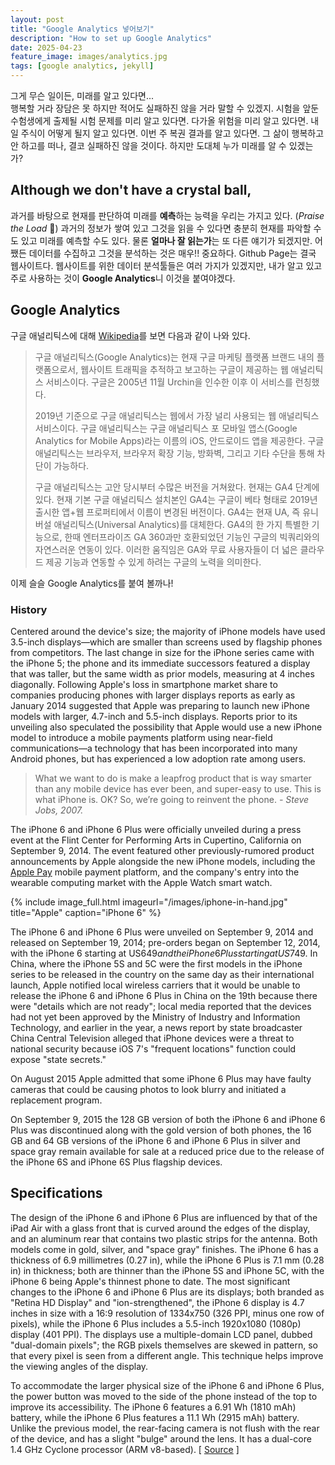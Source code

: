 ```yaml
---
layout: post
title: "Google Analytics 넣어보기"
description: "How to set up Google Analytics"
date: 2025-04-23
feature_image: images/analytics.jpg
tags: [google analytics, jekyll]
---
```


그게 무슨 일이든, 미래를 알고 있다면...<br />
행복할 거라 장담은 못 하지만 적어도 실패하진 않을 거라 말할 수 있겠지. 시험을 앞둔 수험생에게 출제될 시험 문제를 미리 알고 있다면. 다가올 위험을 미리 알고 있다면. 내일 주식이 어떻게 될지 알고 있다면. 이번 주 복권 결과를 알고 있다면. 그 삶이 행복하고 안 하고를 떠나, 결코 실패하진 않을 것이다. 하지만 도대체 누가 미래를 알 수 있겠는가?

## Although we don't have a crystal ball,
과거를 바탕으로 현재를 판단하여 미래를 **예측**하는 능력을 우리는 가지고 있다. (*Praise the Load* 🎉) 과거의 정보가 쌓여 있고 그것을 읽을 수 있다면 충분히 현재를 파악할 수도 있고 미래를 예측할 수도 있다. 물론 **얼마나 잘 읽는가**는 또 다른 얘기가 되겠지만. 어쨌든 데이터를 수집하고 그것을 분석하는 것은 매우!! 중요하다. Github Page는 결국 웹사이트다. 웹사이트를 위한 데이터 분석툴들은 여러 가지가 있겠지만, 내가 알고 있고 주로 사용하는 것이 **Google Analytics**니 이것을 붙여야겠다. 

<!--more-->

## Google Analytics
구글 애널리틱스에 대해 [Wikipedia](https://ko.wikipedia.org/wiki/구글_애널리틱스 "위키피디아에서 구글 애널리틱스에 대한 설명")를 보면 다음과 같이 나와 있다.

> 구글 애널리틱스(Google Analytics)는 현재 구글 마케팅 플랫폼 브랜드 내의 플랫폼으로서, 웹사이트 트래픽을 추적하고 보고하는 구글이 제공하는 웹 애널리틱스 서비스이다. 구글은 2005년 11월 Urchin을 인수한 이후 이 서비스를 런칭했다.
> 
> 2019년 기준으로 구글 애널리틱스는 웹에서 가장 널리 사용되는 웹 애널리틱스 서비스이다. 구글 애널리틱스는 구글 애널리틱스 포 모바일 앱스(Google Analytics for Mobile Apps)라는 이름의 iOS, 안드로이드 앱을 제공한다. 구글 애널리틱스는 브라우저, 브라우저 확장 기능, 방화벽, 그리고 기타 수단을 통해 차단이 가능하다.
> 
> 구글 애널리틱스는 고안 당시부터 수많은 버전을 거쳐왔다. 현재는 GA4 단계에 있다. 현재 기본 구글 애널리틱스 설치본인 GA4는 구글이 베타 형태로 2019년 출시한 앱+웹 프로퍼티에서 이름이 변경된 버전이다. GA4는 현재 UA, 즉 유니버설 애널리틱스(Universal Analytics)를 대체한다. GA4의 한 가지 특별한 기능으로, 한때 엔터프라이즈 GA 360과만 호환되었던 기능인 구글의 빅쿼리와의 자연스러운 연동이 있다. 이러한 움직임은 GA와 무료 사용자들이 더 넓은 클라우드 제공 기능과 연동할 수 있게 하려는 구글의 노력을 의미한다.

이제 슬슬 Google Analytics를 붙여 볼까나!

### History

Centered around the device's size; the majority of iPhone models have used 3.5-inch displays—which are smaller than screens used by flagship phones from competitors. The last change in size for the iPhone series came with the iPhone 5; the phone and its immediate successors featured a display that was taller, but the same width as prior models, measuring at 4 inches diagonally. Following Apple's loss in smartphone market share to companies producing phones with larger displays reports as early as January 2014 suggested that Apple was preparing to launch new iPhone models with larger, 4.7-inch and 5.5-inch displays. Reports prior to its unveiling also speculated the possibility that Apple would use a new iPhone model to introduce a mobile payments platform using near-field communications—a technology that has been incorporated into many Android phones, but has experienced a low adoption rate among users.

> What we want to do is make a leapfrog product that is way smarter than any mobile device has ever been, and super-easy to use. This is what iPhone is. OK? So, we’re going to reinvent the phone. <cite>- Steve Jobs, 2007.</cite>

The iPhone 6 and iPhone 6 Plus were officially unveiled during a press event at the Flint Center for Performing Arts in Cupertino, California on September 9, 2014. The event featured other previously-rumored product announcements by Apple alongside the new iPhone models, including the [Apple Pay](https://en.wikipedia.org/wiki/Apple_Pay) mobile payment platform, and the company's entry into the wearable computing market with the Apple Watch smart watch.

{% include image_full.html imageurl="/images/iphone-in-hand.jpg" title="Apple" caption="iPhone 6" %}

The iPhone 6 and iPhone 6 Plus were unveiled on September 9, 2014 and released on September 19, 2014; pre-orders began on September 12, 2014, with the iPhone 6 starting at US$649 and the iPhone 6 Plus starting at US$749. In China, where the iPhone 5S and 5C were the first models in the iPhone series to be released in the country on the same day as their international launch, Apple notified local wireless carriers that it would be unable to release the iPhone 6 and iPhone 6 Plus in China on the 19th because there were "details which are not ready"; local media reported that the devices had not yet been approved by the Ministry of Industry and Information Technology, and earlier in the year, a news report by state broadcaster China Central Television alleged that iPhone devices were a threat to national security because iOS 7's "frequent locations" function could expose "state secrets."

On August 2015 Apple admitted that some iPhone 6 Plus may have faulty cameras that could be causing photos to look blurry and initiated a replacement program.

On September 9, 2015 the 128 GB version of both the iPhone 6 and iPhone 6 Plus was discontinued along with the gold version of both phones, the 16 GB and 64 GB versions of the iPhone 6 and iPhone 6 Plus in silver and space gray remain available for sale at a reduced price due to the release of the iPhone 6S and iPhone 6S Plus flagship devices.

## Specifications

The design of the iPhone 6 and iPhone 6 Plus are influenced by that of the iPad Air with a glass front that is curved around the edges of the display, and an aluminum rear that contains two plastic strips for the antenna. Both models come in gold, silver, and "space gray" finishes. The iPhone 6 has a thickness of 6.9 millimetres (0.27 in), while the iPhone 6 Plus is 7.1 mm (0.28 in) in thickness; both are thinner than the iPhone 5S and iPhone 5C, with the iPhone 6 being Apple's thinnest phone to date. The most significant changes to the iPhone 6 and iPhone 6 Plus are its displays; both branded as "Retina HD Display" and "ion-strengthened", the iPhone 6 display is 4.7 inches in size with a 16:9 resolution of 1334x750 (326 PPI, minus one row of pixels), while the iPhone 6 Plus includes a 5.5-inch 1920x1080 (1080p) display (401 PPI). The displays use a multiple-domain LCD panel, dubbed "dual-domain pixels"; the RGB pixels themselves are skewed in pattern, so that every pixel is seen from a different angle. This technique helps improve the viewing angles of the display.

To accommodate the larger physical size of the iPhone 6 and iPhone 6 Plus, the power button was moved to the side of the phone instead of the top to improve its accessibility. The iPhone 6 features a 6.91 Wh (1810 mAh) battery, while the iPhone 6 Plus features a 11.1 Wh (2915 mAh) battery. Unlike the previous model, the rear-facing camera is not flush with the rear of the device, and has a slight "bulge" around the lens. It has a dual-core 1.4 GHz Cyclone processor (ARM v8-based). [ [Source](https://en.wikipedia.org/wiki/IPhone_6) ]